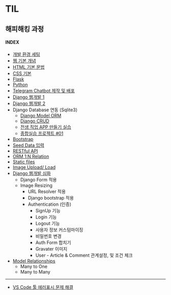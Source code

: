 # TIL

## 해피해킹 과정

#### INDEX

- [개발 환경 세팅](./1.hphk_intro_html.md "개발환경 세팅")
- [웹 기본 개념](./1.hphk_intro_html.md "웹 기본 개념")
- [HTML 기본 문법](./1.hphk_intro_html.md "HTML 기본 문법")
- [CSS 기본](./2.hphk_css.md)
- [Flask](./4.hphk_flask.md)
- [Python](./3.hphk_python.md)
- [Telegram Chatbot 제작 및 배포](https://github.com/kyunghee2/telegram_bot)
- [Django 웹개발 1](./5.hphk_django.md)
- [Django 웹개발 2](./5.hphk_django2.md)
- Django Database 연동 (Sqlite3)
	- [Django Model ORM](./6.hphk_django_db.md)
	- [Django CRUD](./7.hphk_django_db_crud.md)
	- [전생 직업 APP 만들기 실습](./8.hphk_django_exam_faker.md)
	- [종합실습 프로젝트 #01](./9.hphk_django_movie_project.md)
- [Bootstrap](./10.hphk_bootstrap_seeddaata.md)
- [Seed Data 입력](./10.hphk_bootstrap_seeddaata.md)
- [RESTful API](./11.hphk_restful_api.md)
- [ORM 1:N Relation](./11.hphk_restful_api.md)
- [Static files](./11.hphk_restful_api.md)
- [Image Upload/ Load](./11.hphk_restful_api.md)
- [Django 웹개발 심화](./12.hphk_django_form.md)
  	- Django Form 적용
  	- Image Resizing
  	   - URL Resolver 적용
  	   - Django bootstrap 적용
  	   - Authentication (인증)
  	     - SignUp 기능
  	     - Login 기능
  	     - Logout 기능
  	     - 사용자 정보 커스텀마이징
  	     - 비밀번호 변경
  	     - Auth Form 합치기
  	     - Gravater 이미지
  	     - User - Article & Comment 관계설정, 및 조건 체크
- [Model Relationships](./13.hphk_django_model_relationship.md)
  	- Many to One
  	- Many to Many

----
- [VS Code 툴 에러표시 문제 해결](./9.hphk_django_movie_project.md)
